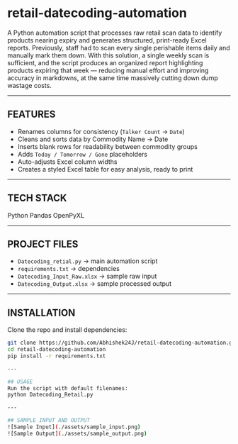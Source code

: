 # retail-datecoding-automation


A Python automation script that processes raw retail scan data to identify products nearing expiry and generates structured, print-ready Excel reports. 
Previously, staff had to scan every single perishable items daily and manually mark them down. With this solution, a single weekly scan is sufficient, and the script 
produces an organized report highlighting products expiring that week — reducing manual effort and improving accuracy in markdowns, at the same time massively cutting down dump wastage costs.

---

##  FEATURES
- Renames columns for consistency (`Talker Count` → `Date`)
- Cleans and sorts data by Commodity Name → Date
- Inserts blank rows for readability between commodity groups
- Adds `Today / Tomorrow / Gone` placeholders
- Auto-adjusts Excel column widths
- Creates a styled Excel table for easy analysis, ready to print

---

## TECH STACK
Python
Pandas
OpenPyXL

---

##  PROJECT FILES
- `Datecoding_retial.py` → main automation script  
- `requirements.txt` → dependencies  
- `Datecoding_Input_Raw.xlsx` → sample raw input  
- `Datecoding_Output.xlsx` → sample processed output  

---

##  INSTALLATION
Clone the repo and install dependencies:
```bash
git clone https://github.com/Abhishek24J/retail-datecoding-automation.git
cd retail-datecoding-automation
pip install -r requirements.txt

---

## USAGE
Run the script with default filenames:
python Datecoding_Retail.py

---

## SAMPLE INPUT AND OUTPUT
![Sample Input](./assets/sample_input.png)
![Sample Output](./assets/sample_output.png)

